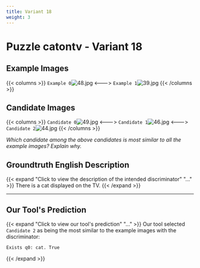 ```yaml
---
title: Variant 18
weight: 3
---
```


# Puzzle catontv - Variant 18

## Example Images
{{< columns >}}
`Example 0`![48.jpg](/natscene_data/images/48.jpg)
<--->
`Example 1`![39.jpg](/natscene_data/images/39.jpg)
{{< /columns >}}

## Candidate Images
{{< columns >}}
`Candidate 0`![49.jpg](/natscene_data/images/49.jpg)
<--->
`Candidate 1`![46.jpg](/natscene_data/images/46.jpg)
<--->
`Candidate 2`![44.jpg](/natscene_data/images/44.jpg)
{{< /columns >}}

*Which candidate among the above candidates is most similar to all the example images? Explain why.*

## Groundtruth English Description

{{< expand "Click to view the description of the intended discriminator" "..." >}}
There is a cat displayed on the TV.
{{< /expand >}}

---



## Our Tool's Prediction

{{< expand "Click to view our tool's prediction" "..." >}}
Our tool selected `Candidate 2` as being the most similar to the example images with the discriminator:
```plaintext
Exists q0: cat. True
```
{{< /expand >}}
